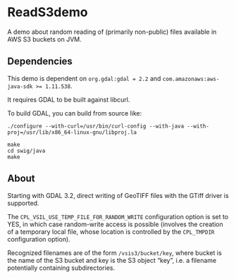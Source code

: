 # ReadS3demo

A demo about random reading of (primarily non-public) files available in AWS S3 buckets on JVM.

## Dependencies

This demo is dependent on `org.gdal:gdal = 2.2` and `com.amazonaws:aws-java-sdk >= 1.11.538`.

It requires GDAL to be built against libcurl.

To build GDAL, you can build from source like:
```shell
./configure --with-curl=/usr/bin/curl-config --with-java --with-proj=/usr/lib/x86_64-linux-gnu/libproj.la

make
cd swig/java
make
```

## About

Starting with GDAL 3.2, direct writing of GeoTIFF files with the GTiff driver is supported.

The `CPL_VSIL_USE_TEMP_FILE_FOR_RANDOM_WRITE` configuration option is set to YES, in which case random-write access is possible (involves the creation of a temporary local file, whose location is controlled by the `CPL_TMPDIR` configuration option).

Recognized filenames are of the form `/vsis3/bucket/key`, where bucket is the name of the S3 bucket and key is the S3 object “key”, i.e. a filename potentially containing subdirectories.
